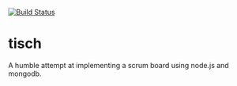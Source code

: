  [![Build Status](https://secure.travis-ci.org/mkulke/tisch.png)](http://travis-ci.org/mkulke/tisch)

tisch
=====

A humble attempt at implementing a scrum board using node.js and mongodb.
